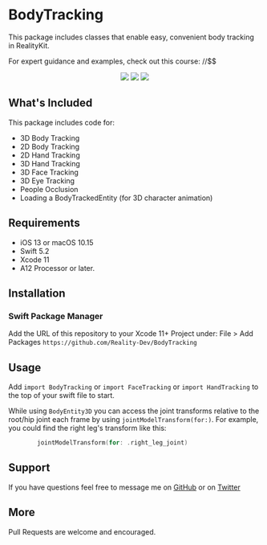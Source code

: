 # BodyTracking

This package includes classes that enable easy, convenient body tracking in RealityKit.

For expert guidance and examples, check out this course: //$$

<p align="center">
  <img src="https://img.shields.io/github/v/release/Reality-Dev/BodyTracking?color=orange&display_name=tag&label=SwiftPM&logo=swift&style=plastic"/>
  <img src="https://img.shields.io/static/v1?label=platform&message=iOS&color=lightgrey&style=plastic"/>
  <img src="https://img.shields.io/static/v1?label=Swift&message=5.5&color=orange&style=plastic&logo=swift"/>
</p>

## What's Included

This package includes code for:
- 3D Body Tracking
- 2D Body Tracking
- 2D Hand Tracking
- 3D Hand Tracking
- 3D Face Tracking
- 3D Eye Tracking
- People Occlusion
- Loading a BodyTrackedEntity (for 3D character animation)


## Requirements

- iOS 13 or macOS 10.15
- Swift 5.2
- Xcode 11
- A12 Processor or later.

## Installation

### Swift Package Manager

Add the URL of this repository to your Xcode 11+ Project under:
    File > Add Packages
    `https://github.com/Reality-Dev/BodyTracking`

## Usage

Add `import BodyTracking` or `import FaceTracking` or `import HandTracking` to the top of your swift file to start.


While using `BodyEntity3D` you can access the joint transforms relative to the root/hip joint each frame by using         `jointModelTransform(for:)`.
For example, you could find the right leg's transform like this:

``` swift
        jointModelTransform(for: .right_leg_joint)
```

## Support

If you have questions feel free to message me on [GitHub](https://github.com/Reality-Dev) or on [Twitter](https://twitter.com/GMJ4K)


## More

Pull Requests are welcome and encouraged.
